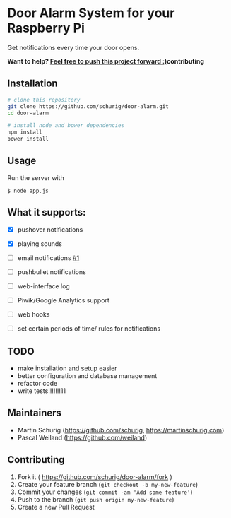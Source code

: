 # Door Alarm System for your Raspberry Pi

Get notifications every time your door opens.

**Want to help? [Feel free to push this project forward :)](#)contributing**

## Installation

```bash
# clone this repository
git clone https://github.com/schurig/door-alarm.git
cd door-alarm

# install node and bower dependencies
npm install
bower install
```


## Usage

Run the server with

    $ node app.js


## What it supports:

- [x] pushover notifications
- [x] playing sounds
- [ ] email notifications [#1](/../../issues/1)
- [ ] pushbullet notifications
- [ ] web-interface log
- [ ] Piwik/Google Analytics support
- [ ] web hooks
- [ ] set certain periods of time/ rules for notifications


## TODO

* make installation and setup easier
* better configuration and database management
* refactor code
* write tests!!!!!!!11


## Maintainers

* Martin Schurig (https://github.com/schurig, https://martinschurig.com)
* Pascal Weiland (https://github.com/weiland)


## Contributing

1. Fork it ( https://github.com/schurig/door-alarm/fork )
2. Create your feature branch (`git checkout -b my-new-feature`)
3. Commit your changes (`git commit -am 'Add some feature'`)
4. Push to the branch (`git push origin my-new-feature`)
5. Create a new Pull Request
